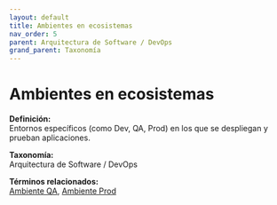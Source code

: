```yaml
---
layout: default
title: Ambientes en ecosistemas
nav_order: 5
parent: Arquitectura de Software / DevOps
grand_parent: Taxonomía
---
```


# Ambientes en ecosistemas

**Definición:**  
Entornos específicos (como Dev, QA, Prod) en los que se despliegan y prueban aplicaciones.

**Taxonomía:**  
Arquitectura de Software / DevOps

**Términos relacionados:**  
[Ambiente QA](https://maleniski.github.io/diccionario-angl-tec-mx/docs/taxonomia/arquitectura--de--software--/--devops/ambiente-qa.html), [Ambiente Prod](https://maleniski.github.io/diccionario-angl-tec-mx/docs/taxonomia/arquitectura--de--software--/--devops/ambiente-prod.html)

